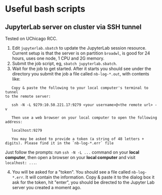 # Useful bash scripts

## JupyterLab server on cluster via SSH tunnel

Tested on UChicago RCC. 

1. Edit `jupyterlab.sbatch` to update the JupyterLab session resource. Current setup is that the server is on partition `broadwl`, is good for 24 hours, uses one node, 1 CPU and 2G memory.
2. Submit the job script, eg, `sbatch jupyterlab.sbatch`.
3. Wait for the job to get started. After it starts you should see under the directory you submit the job a file called `nb-log-*.out`, with contents like:

```
   Copy & paste the following to your local computer's terminal to tunnel 
to the remote server:

   ssh -N -L 9279:10.50.221.17:9279 <your username>@<the remote url> -v

   Then use a web browser on your local computer to open the following
address:
 
   localhost:9279

   You may be asked to provide a token (a string of 48 letters + digits). Please find it in the `nb-log-*.err` file
```

Just follow the prompts: run `ssh -N -L ...` command on your **local computer**, then open a browser on your **local computer** and visit `localhost: ...`.

4. You will be asked for a "token". You should see a file called `nb-log-*.err`. It will contain the information. Copy & paste it to the dialog box it ask for the token, hit "enter", you should be directed to the Jupyter Lab server you created a moment ago.
